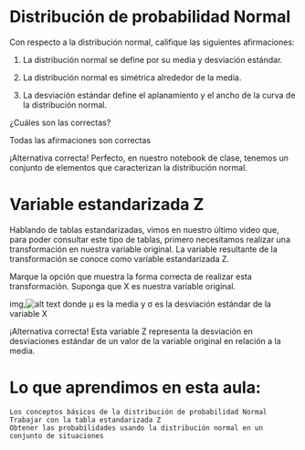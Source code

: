 # Distribución de probabilidad Normal

Con respecto a la distribución normal, califique las siguientes afirmaciones:

1) La distribución normal se define por su media y desviación estándar.

2) La distribución normal es simétrica alrededor de la media.

3) La desviación estándar define el aplanamiento y el ancho de la curva de la distribución normal.

¿Cuáles son las correctas?

Todas las afirmaciones son correctas

¡Alternativa correcta! Perfecto, en nuestro notebook de clase, tenemos un conjunto de elementos que caracterizan la distribución normal.

#  Variable estandarizada Z

Hablando de tablas estandarizadas, vimos en nuestro último video que, para poder consultar este tipo de tablas, primero necesitamos realizar una transformación en nuestra variable original. La variable resultante de la transformación se conoce como variable estandarizada Z.

Marque la opción que muestra la forma correcta de realizar esta transformación. Suponga que X es nuestra variable original.

img,![alt text](hzewkx7j.png) donde μ es la media y σ es la desviación estándar de la variable X

¡Alternativa correcta! Esta variable Z representa la desviación en desviaciones estándar de un valor de la variable original en relación a la media.


# Lo que aprendimos en esta aula:

    Los conceptos básicos de la distribución de probabilidad Normal
    Trabajar con la tabla estandarizada Z
    Obtener las probabilidades usando la distribución normal en un conjunto de situaciones


